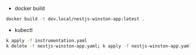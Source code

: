 - docker build
```bash
docker build -t dev.local/nestjs-winston-app:latest .
```

- kubectl
```bash
k apply -f instrumentation.yaml
k delete -f nestjs-winston-app.yaml; k apply -f nestjs-winston-app.yaml; watch kubectl -n nestjs-test get all;
```
